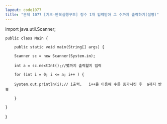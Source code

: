```yaml
---
layout: code1077
title: "문제 1077 [기초-반복실행구조] 정수 1개 입력받아 그 수까지 출력하기(설명)"
---
```


import java.util.Scanner; 

    public class Main {

        public static void main(String[] args) {

        Scanner sc = new Scanner(System.in);

        int a = sc.nextInt();//몇까지 출력할지 입력

        for (int i = 0; i <= a; i++ ) {

        System.out.println(i);// i출력,   i++을 이용해 수를 증가시킨 후  a까지 반복

        }

    }

}
